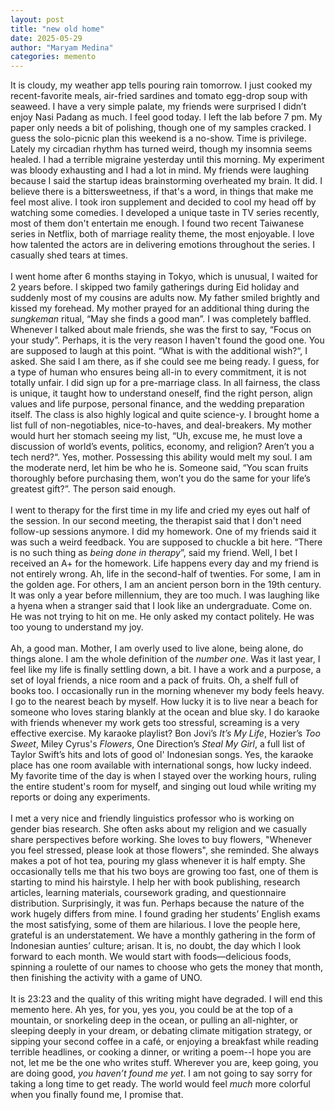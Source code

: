 ```yaml
---
layout: post
title: "new old home"
date: 2025-05-29
author: "Maryam Medina"
categories: memento
---
```


It is cloudy, my weather app tells pouring rain tomorrow. I just cooked my recent-favorite meals, air-fried sardines and tomato egg-drop soup with seaweed. I have a very simple palate, my friends were surprised I didn’t enjoy Nasi Padang as much. I feel good today. I left the lab before 7 pm. My paper only needs a bit of polishing, though one of my samples cracked. I guess the solo-picnic plan this weekend is a no-show. Time is privilege. Lately my circadian rhythm has turned weird, though my insomnia seems healed. I had a terrible migraine yesterday until this morning. My experiment was bloody exhausting and I had a lot in mind. My friends were laughing because I said the startup ideas brainstorming overheated my brain. It did. I believe there is a bittersweetness, if that's a word, in things that make me feel most alive. I took iron supplement and decided to cool my head off by watching some comedies. I developed a unique taste in TV series recently, most of them don't entertain me enough. I found two recent Taiwanese series in Netflix, both of marriage reality theme, the most enjoyable. I love how talented the actors are in delivering emotions throughout the series. I casually shed tears at times. 
<br>
<br>
I went home after 6 months staying in Tokyo, which is unusual, I waited for 2 years before. I skipped two family gatherings during Eid holiday and suddenly most of my cousins are adults now. My father smiled brightly and kissed my forehead. My mother prayed for an additional thing during the *sungkeman* ritual, “May she finds a good man”. I was completely baffled. Whenever I talked about male friends, she was the first to say, “Focus on your study”. Perhaps, it is the very reason I haven't found the good one. You are supposed to laugh at this point. “What is with the additional wish?“, I asked. She said I am there, as if she could see me being ready. I guess, for a type of human who ensures being all-in to every commitment, it is not totally unfair. I did sign up for a pre-marriage class. In all fairness, the class is unique, it taught how to understand oneself, find the right person, align values and life purpose, personal finance, and the wedding preparation itself. The class is also highly logical and quite science-y. I brought home a list full of non-negotiables, nice-to-haves, and deal-breakers. My mother would hurt her stomach seeing my list, “Uh, excuse me, he must love a discussion of world’s events, politics, economy, and religion? Aren’t you a tech nerd?“. Yes, mother. Possessing this ability would melt my soul. I am the moderate nerd, let him be who he is. Someone said, “You scan fruits thoroughly before purchasing them, won’t you do the same for your life’s greatest gift?”. The person said enough.
<br>
<br>
I went to therapy for the first time in my life and cried my eyes out half of the session. In our second meeting, the therapist said that I don't need follow-up sessions anymore. I did my homework. One of my friends said it was such a weird feedback. You are supposed to chuckle a bit here. “There is no such thing as *being done in therapy*”, said my friend. Well, I bet I received an A+ for the homework. Life happens every day and my friend is not entirely wrong. Ah, life in the second-half of twenties. For some, I am in the golden age. For others, I am an ancient person born in the 19th century. It was only a year before millennium, they are too much. I was laughing like a hyena when a stranger said that I look like an undergraduate. Come on. He was not trying to hit on me. He only asked my contact politely. He was too young to understand my joy. 
<br>
<br>
Ah, a good man. Mother, I am overly used to live alone, being alone, do things alone. I am the whole definition of the *number one*. Was it last year, I feel like my life is finally settling down, a bit. I have a work and a purpose, a set of loyal friends, a nice room and a pack of fruits. Oh, a shelf full of books too. I occasionally run in the morning whenever my body feels heavy. I go to the nearest beach by myself. How lucky it is to live near a beach for someone who loves staring blankly at the ocean and blue sky. I do karaoke with friends whenever my work gets too stressful, screaming is a very effective exercise. My karaoke playlist? Bon Jovi’s *It’s My Life*, Hozier’s *Too Sweet*, Miley Cyrus's *Flowers*, One Direction’s *Steal My Girl*, a full list of Taylor Swift’s hits and lots of good ol' Indonesian songs. Yes, the karaoke place has one room available with international songs, how lucky indeed. My favorite time of the day is when I stayed over the working hours, ruling the entire student's room for myself, and singing out loud while writing my reports or doing any experiments. 
<br>
<br>
I met a very nice and friendly linguistics professor who is working on gender bias research. She often asks about my religion and we casually share perspectives before working. She loves to buy flowers, "Whenever you feel stressed, please look at those flowers", she reminded. She always makes a pot of hot tea, pouring my glass whenever it is half empty. She occasionally tells me that his two boys are growing too fast, one of them is starting to mind his hairstyle. I help her with book publishing, research articles, learning materials, coursework grading, and questionnaire distribution. Surprisingly, it was fun. Perhaps because the nature of the work hugely differs from mine. I found grading her students’ English exams the most satisfying, some of them are hilarious. I love the people here, grateful is an understatement. We have a monthly gathering in the form of Indonesian aunties’ culture; arisan. It is, no doubt, the day which I look forward to each month. We would start with foods—delicious foods, spinning a roulette of our names to choose who gets the money that month, then finishing the activity with a game of UNO.
<br>
<br>
It is 23:23 and the quality of this writing might have degraded. I will end this memento here. Ah yes, for you, yes you, you could be at the top of a mountain, or snorkeling deep in the ocean, or pulling an all-nighter, or sleeping deeply in your dream, or debating climate mitigation strategy, or sipping your second coffee in a café, or enjoying a breakfast while reading terrible headlines, or cooking a dinner, or writing a poem--I hope you are not, let me be the one who writes stuff. Wherever you are, keep going, you are doing good, *you haven’t found me yet*. I am not going to say sorry for taking a long time to get ready. The world would feel *much* more colorful when you finally found me, I promise that.
